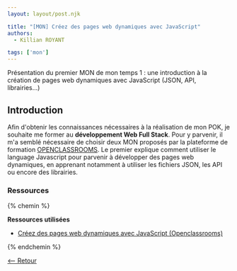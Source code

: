 ```yaml
---
layout: layout/post.njk

title: "[MON] Créez des pages web dynamiques avec JavaScript"
authors:
  - Killian ROYANT

tags: ['mon']
---
```


<!-- début résumé -->

Présentation du premier MON de mon temps 1 : une introduction à la création de pages web dynamiques avec JavaScript (JSON, API, librairies...)

<!-- fin résumé -->

## Introduction

Afin d'obtenir les connaissances nécessaires à la réalisation de mon POK, je souhaite me former au **développement Web Full Stack**. Pour y parvenir, il m'a semblé nécessaire de choisir deux MON proposés par la plateforme de formation [OPENCLASSROOMS](https://openclassrooms.com/fr). Le premier explique comment utiliser le language Javascript pour parvenir à développer des pages web dynamiques, en apprenant notamment à utiliser les fichiers JSON, les API ou encore des librairies.

### Ressources

{% chemin %}

**Ressources utilisées**

- [Créez des pages web dynamiques avec JavaScript (Openclassrooms)](https://openclassrooms.com/fr/courses/7697016-creez-des-pages-web-dynamiques-avec-javascript)

{% endchemin %}

[<-- Retour](../)
